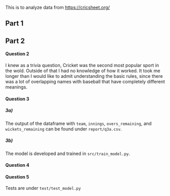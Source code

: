 This is to analyze data from https://cricsheet.org/

## Part 1

## Part 2

#### Question 2
I knew as a trivia question, Cricket was the second most popular sport in the wold. Outside of that I had no knowledge of how it worked. It took me longer than I would like to admit understanding the basic rules, since there was a lot of overlapping names with baseball that have completely different meanings.

#### Question 3
##### 3a)
The output of the dataframe with `team`, `innings`, `overs_remaining`, and `wickets_remaining` can be found under `report/q3a.csv`.

##### 3b)
The model is developed and trained in `src/train_model.py`.

#### Question 4

#### Question 5
Tests are under `test/test_model.py`
